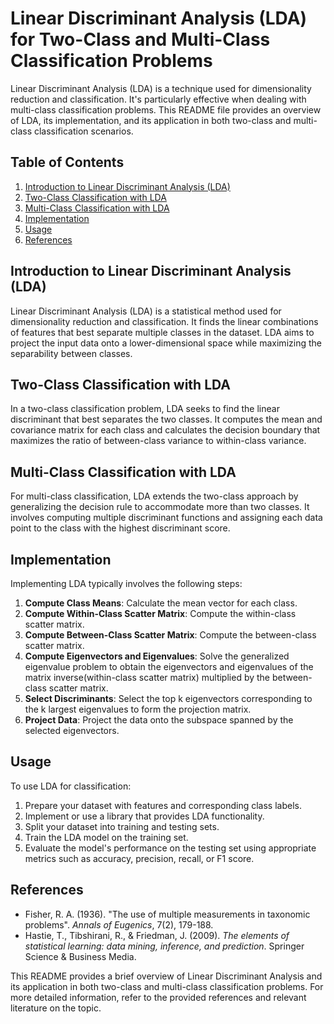# Linear Discriminant Analysis (LDA) for Two-Class and Multi-Class Classification Problems

Linear Discriminant Analysis (LDA) is a technique used for dimensionality reduction and classification. It's particularly effective when dealing with multi-class classification problems. This README file provides an overview of LDA, its implementation, and its application in both two-class and multi-class classification scenarios.

## Table of Contents
1. [Introduction to Linear Discriminant Analysis (LDA)](#introduction-to-linear-discriminant-analysis-lda)
2. [Two-Class Classification with LDA](#two-class-classification-with-lda)
3. [Multi-Class Classification with LDA](#multi-class-classification-with-lda)
4. [Implementation](#implementation)
5. [Usage](#usage)
6. [References](#references)

## Introduction to Linear Discriminant Analysis (LDA)

Linear Discriminant Analysis (LDA) is a statistical method used for dimensionality reduction and classification. It finds the linear combinations of features that best separate multiple classes in the dataset. LDA aims to project the input data onto a lower-dimensional space while maximizing the separability between classes.

## Two-Class Classification with LDA

In a two-class classification problem, LDA seeks to find the linear discriminant that best separates the two classes. It computes the mean and covariance matrix for each class and calculates the decision boundary that maximizes the ratio of between-class variance to within-class variance.

## Multi-Class Classification with LDA

For multi-class classification, LDA extends the two-class approach by generalizing the decision rule to accommodate more than two classes. It involves computing multiple discriminant functions and assigning each data point to the class with the highest discriminant score.

## Implementation

Implementing LDA typically involves the following steps:
1. **Compute Class Means**: Calculate the mean vector for each class.
2. **Compute Within-Class Scatter Matrix**: Compute the within-class scatter matrix.
3. **Compute Between-Class Scatter Matrix**: Compute the between-class scatter matrix.
4. **Compute Eigenvectors and Eigenvalues**: Solve the generalized eigenvalue problem to obtain the eigenvectors and eigenvalues of the matrix inverse(within-class scatter matrix) multiplied by the between-class scatter matrix.
5. **Select Discriminants**: Select the top k eigenvectors corresponding to the k largest eigenvalues to form the projection matrix.
6. **Project Data**: Project the data onto the subspace spanned by the selected eigenvectors.

## Usage

To use LDA for classification:
1. Prepare your dataset with features and corresponding class labels.
2. Implement or use a library that provides LDA functionality.
3. Split your dataset into training and testing sets.
4. Train the LDA model on the training set.
5. Evaluate the model's performance on the testing set using appropriate metrics such as accuracy, precision, recall, or F1 score.

## References

- Fisher, R. A. (1936). "The use of multiple measurements in taxonomic problems". *Annals of Eugenics*, 7(2), 179-188.
- Hastie, T., Tibshirani, R., & Friedman, J. (2009). *The elements of statistical learning: data mining, inference, and prediction*. Springer Science & Business Media.

This README provides a brief overview of Linear Discriminant Analysis and its application in both two-class and multi-class classification problems. For more detailed information, refer to the provided references and relevant literature on the topic.
